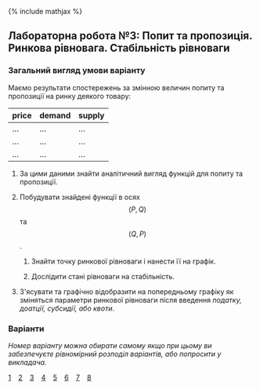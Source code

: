 {% include mathjax %}

## Лабораторна робота №3: Попит та пропозиція. Ринкова рівновага. Стабільність рівноваги

### Загальний вигляд умови варіанту

Маємо результати спостережень за змінною величин попиту та пропозиції на ринку деякого товару:

<table>
	<thead>
		<tr>
			<th>price</th> <th>demand</th> <th>supply</th>
		</tr>
	</thead>
	<tbody>
		<tr>
			<td>&hellip;</td> <td>&hellip;</td> <td>&hellip;</td>
		</tr>
		<tr>
			<td>&hellip;</td> <td>&hellip;</td> <td>&hellip;</td>
		</tr>
		<tr>
			<td>&hellip;</td> <td>&hellip;</td> <td>&hellip;</td>
		</tr>
	</tbody>
</table>


1. За цими даними знайти аналітичний вигляд функцій для попиту та пропозиції.

2. Побудувати знайдені функції в осях $$(P, Q)$$ та $$(Q, P)$$.

   1. Знайти точку ринкової рівноваги і нанести її на графік.

   2. Дослідити стані рівноваги на стабільність.

3. З'ясувати та графічно відобразити на попередньому графіку як зміняться параметри ринкової рівноваги після введення _податку, доатції, субсидії, або квоти_.

### Варіанти

_Номер варіанту можна обирати самому якщо при цьому ви забезпечуєте рівномірний розподіл варіантів, або попросити у викладача._

[1](1.md) &ensp; [2](2.md) &ensp; [3](3.md) &ensp; [4](4.md) &ensp; [5](5.md) &ensp; [6](6.md) &ensp; [7](7.md) &ensp; [8](8.md)
